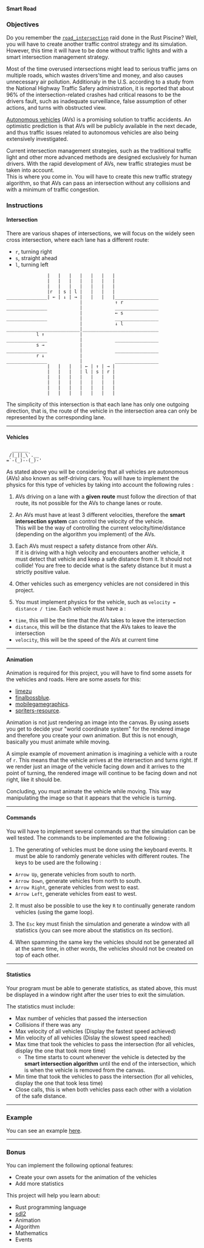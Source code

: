 #### Smart Road

### Objectives

Do you remember the [`road_intersection`](https://public.01-edu.org/subjects/road_intersection/) raid done in the Rust Piscine? Well, you
will have to create another traffic control strategy and its simulation. However, this time it will have to be done without traffic lights and with a smart intersection management strategy.

Most of the time overused intersections might lead to serious traffic jams on multiple roads, which wastes drivers'time and money, and also causes unnecessary air pollution. Additionaly in the U.S. according to a study from the National Highway Traffic Safery administration, it is reported that about 96% of the intersection-related crashes had critical reasons
to be the drivers fault, such as inadequate surveillance, false assumption of other actions, and turns with obstructed view.

[Autonomous vehicles](https://en.wikipedia.org/wiki/Self-driving_car) (AVs) is a promising solution to traffic accidents. An optimistic prediction is that AVs will be publicly available in the next decade, and thus traffic issues related to autonomous vehicles are also being extensively investigated.

Current intersection management strategies, such as the traditional traffic light and other more advanced methods are designed exclusively
for human drivers. With the rapid development of AVs, new traffic strategies must be taken into account.\
This is where you come in. You will have to create this new traffic strategy algorithm, so that AVs can pass an intersection without any
collisions and with a minimum of traffic congestion.

### Instructions

#### **Intersection**

There are various shapes of intersections, we will focus on the widely seen cross intersection, where each lane has a different route:

- `r`, turning right
- `s`, straight ahead
- `l`, turning left

```console
               |   |   |   |   |   |   |
               |   |   |   |   |   |   |
               |   |   |   |   |   |   |
               |r  | s | l |   |   |   |
_______________| ← | ↓ | → |   |   |   |________________
                           |            ↑ r
_______________            |            ________________
                           |            ← s
_______________            |            ________________
                           |            ↓ l
___________________________|____________________________
           l ↑             |
_______________            |            ________________
           s →             |
_______________            |            ________________
           r ↓             |
_______________            |            ________________
               |   |   |   | ← | ↑ | → |
               |   |   |   | l | s | r |
               |   |   |   |   |   |   |
               |   |   |   |   |   |   |
               |   |   |   |   |   |   |
               |   |   |   |   |   |   |
```

The simplicity of this intersection is that each lane has only one outgoing direction, that is, the route of the vehicle in the
intersection area can only be represented by the corresponding lane.

---

#### **Vehicles**

```console
  ______
 /|_||_\`.__
=`-(_)--(_)-'
```

As stated above you will be considering that all vehicles are autonomous (AVs) also known as self-driving cars.
You will have to implement the physics for this type of vehicles by taking into account the following rules :

1. AVs driving on a lane with a **given route** must follow the direction of
   that route, its not possible for the AVs to change lanes or route.

2. An AVs must have at least 3 different velocities, therefore the **smart intersection system** can control the velocity of the vehicle.\
   This will be the way of controlling the current velocity/time/distance (depending on the algorithm you implement) of the AVs.

3. Each AVs must respect a safety distance from other AVs.\
   If it is driving with a high velocity and encounters another vehicle, it must detect that vehicle and keep a safe distance from it. It should not collide!
   You are free to decide what is the safety distance but it must a strictly positive value.

4. Other vehicles such as emergency vehicles are not considered in this project.

5. You must implement physics for the vehicle, such as `velocity = distance / time`. Each vehicle must have a :

- `time`, this will be the time that the AVs takes to leave the intersection
- `distance`, this will be the distance that the AVs takes to leave the intersection
- `velocity`, this will be the speed of the AVs at current time

---

#### **Animation**

Animation is required for this project, you will have to find some assets for the vehicles and roads. Here are some assets for this:

- [limezu](https://limezu.itch.io/)
- [finalbossblue](http://finalbossblues.com/timefantasy/free-graphics/).
- [mobilegamegraphics](https://mobilegamegraphics.com/product-category/all_products/freestuff/).
- [spriters-resource](https://www.spriters-resource.com/).

Animation is not just rendering an image into the canvas. By using assets you get to decide your "world coordinate system"
for the rendered image and therefore you create your own animation. But this is not enough, basically you must animate while moving.

A simple example of movement animation is imagining a vehicle with a route of `r`. This means that the vehicle arrives at the
intersection and turns right. If we render just an image of the vehicle facing down and it arrives to the point of turning, the rendered image
will continue to be facing down and not right, like it should be.

Concluding, you must animate the vehicle while moving. This way manipulating the image so that it appears that the vehicle is turning.

---

#### **Commands**

You will have to implement several commands so that the simulation can be well tested. The commands to be implemented are the following :

1. The generating of vehicles must be done using the keyboard events. It must be able to randomly generate vehicles with different routes. The keys to be used are the following :

- `Arrow Up`, generate vehicles from south to north.
- `Arrow Down`, generate vehicles from north to south.
- `Arrow Right`, generate vehicles from west to east.
- `Arrow Left`, generate vehicles from east to west.

2. It must also be possible to use the key `R` to continually generate random vehicles (using the game loop).

3. The `Esc` key must finish the simulation and generate a window with all statistics (you can see more about the statistics on its section).

4. When spamming the same key the vehicles should not be generated all at the same time, in other words, the vehicles should not be created on top of each other.

---

#### **Statistics**

Your program must be able to generate statistics, as stated above, this must be displayed in a window right after the user tries to exit the simulation.

The statistics must include:

- Max number of vehicles that passed the intersection
- Collisions if there was any
- Max velocity of all vehicles (Display the fastest speed achieved)
- Min velocity of all vehicles (Dislay the slowest speed reached)
- Max time that took the vehicles to pass the intersection (for all vehicles, display the one that took more time)
  - The time starts to count whenever the vehicle is detected by the **smart intersection algorithm** until the end of the intersection, which is when the vehicle is removed from the canvas.
- Min time that took the vehicles to pass the intersection (for all vehicles, display the one that took less time)
- Close calls, this is when both vehicles pass each other with a violation of the safe distance.

---

### Example

You can see an example [here](https://youtu.be/_z8WDX_YS9k).

---

### Bonus

You can implement the following optional features:

- Create your own assets for the animation of the vehicles
- Add more statistics

This project will help you learn about:

- Rust programming language
- [sdl2](https://docs.rs/sdl2/0.34.3/sdl2/)
- Animation
- Algorithm
- Mathematics
- Events

